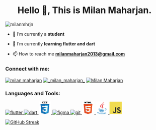 
<h1 align="center">Hello 👋, This is Milan Maharjan.</h1>

<p align="left"> <img src="https://komarev.com/ghpvc/?username=milanmhrjn&label=Profile%20views&color=0e75b6&style=flat" alt="milanmhrjn" /> </p>

- 🔭 I’m currently a **student**

- 🌱 I’m currently **learning flutter and dart**

- 📫 How to reach me **milanmaharjan2013@gmail.com**

<h3 align="left">Connect with me:</h3>
<p align="left">
<a href="https://www.facebook.com/milan.maharjan.735/" target="blank"><img align="center" src="https://img.icons8.com/color/344/facebook-new.png" alt="milan maharjan" height="60" width="60" /></a>
<a href="https://instagram.com/_milan_maharjan_" target="blank"><img align="center" src="https://img.icons8.com/color/344/instagram-new--v1.png" alt="_milan_maharjan_" height="60" width="60" /></a>
<a href="https://www.linkedin.com/in/milan-maharjan-a8a694235/" target="blank"><img align="center" src="https://img.icons8.com/color/344/linkedin.png" alt="Milan Maharjan" height="60" width="60" /></a>
</p>

<h3 align="left">Languages and Tools:</h3>
<a href="https://flutter.dev" target="_blank" rel="noreferrer"> <img src="https://www.vectorlogo.zone/logos/flutterio/flutterio-icon.svg" alt="flutter" width="40" height="40"/> </a><a href="https://dart.dev" target="_blank" rel="noreferrer"> <img src="https://www.vectorlogo.zone/logos/dartlang/dartlang-icon.svg" alt="dart" width="40" height="40"/> </a>  <a href="https://www.w3schools.com/css/" target="_blank" rel="noreferrer"> <img src="https://raw.githubusercontent.com/devicons/devicon/master/icons/css3/css3-original-wordmark.svg" alt="css3" width="40" height="40"/> </a><a href="https://www.figma.com/" target="_blank" rel="noreferrer"> <img src="https://www.vectorlogo.zone/logos/figma/figma-icon.svg" alt="figma" width="40" height="40"/> </a><a href="https://git-scm.com/" target="_blank" rel="noreferrer"> <img src="https://www.vectorlogo.zone/logos/git-scm/git-scm-icon.svg" alt="git" width="40" height="40"/> </a> <a href="https://www.w3.org/html/" target="_blank" rel="noreferrer"> <img src="https://raw.githubusercontent.com/devicons/devicon/master/icons/html5/html5-original-wordmark.svg" alt="html5" width="40" height="40"/> </a> <a href="https://www.java.com" target="_blank" rel="noreferrer"> <img src="https://raw.githubusercontent.com/devicons/devicon/master/icons/java/java-original.svg" alt="java" width="40" height="40"/> </a> <a href="https://developer.mozilla.org/en-US/docs/Web/JavaScript" target="_blank" rel="noreferrer"> <img src="https://raw.githubusercontent.com/devicons/devicon/master/icons/javascript/javascript-original.svg" alt="javascript" width="40" height="40"/> </a>


[![GitHub Streak](https://github-readme-streak-stats.herokuapp.com?user=milanmhrjn&theme=dracula&date_format=M%20j%5B%2C%20Y%5D)](https://git.io/streak-stats)






